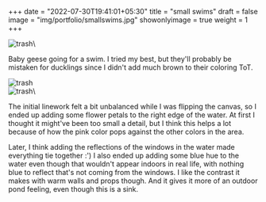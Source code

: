 +++
date = "2022-07-30T19:41:01+05:30"
title = "small swims"
draft = false
image = "img/portfolio/smallswims.jpg"
showonlyimage = true
weight = 1
+++

![trash](/img/portfolio/smallswims.jpg)\

Baby geese going for a swim. I tried my best, but they'll probably be mistaken for ducklings since I didn't add much brown to their coloring ToT.

![trash](/img/extra/smallswims_ex0.jpg)\
![trash](/img/extra/smallswims_ex1.jpg)\

The initial linework felt a bit unbalanced while I was flipping the canvas, so I ended up adding some flower petals to the right edge of the water. At first I thought it might've been too small a detail, but I think this helps a lot because of how the pink color pops against the other colors in the area.

Later, I think adding the reflections of the windows in the water made everything tie together :') I also ended up adding some blue hue to the water even though that wouldn't appear indoors in real life, with nothing blue to reflect that's not coming from the windows. I like the contrast it makes with warm walls and props though. And it gives it more of an outdoor pond feeling, even though this is a sink.
